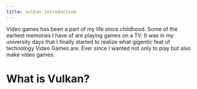 ```yaml
---
title: vulkan introduction
---
```


Video games has been a part of my life since childhood. Some of the earliest memories I have of are playing games on a TV. It was in my university days that I finally started to realize what gigentic feat of technology Video Games are. Ever since I wanted not only to play but also make video games. 

# What is Vulkan?